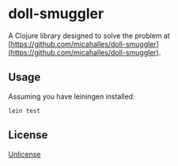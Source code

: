 # doll-smuggler

A Clojure library designed to solve the problem at
[https://github.com/micahalles/doll-smuggler](https://github.com/micahalles/doll-smuggler).

## Usage

Assuming you have leiningen installed:

```
lein test
```

## License

[Unlicense](http://unlicense.org/)

